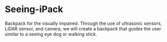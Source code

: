 # Seeing-iPack
Backpack for the visually impaired. Through the use of ultrasonic sensors, LiDAR sensor, and camera, we will create a backpack that guides the user similar to a seeing eye dog or walking stick.